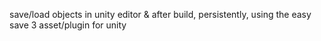 save/load objects in unity editor & after build, persistently, using the easy save 3 asset/plugin for unity
